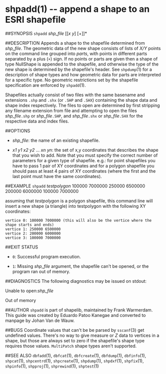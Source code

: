 shpadd(1) -- append a shape to an ESRI shapefile
================================================

##SYNOPSIS
`shpadd` _shp_file_ [[_x_ _y_] [+]]*

##DESCRIPTION
Appends a shape to the shapefile determined from _shp_file_.  The geometric data of the new shape consists of lists of _X/Y_ points on the command line grouped into _parts_, with points in different parts separated by a plus (`+`) sign. If no points or parts are given then a shape of type NullShape is appended to the shapefile, and otherwise the type of the new shape is determined by the shapefile's header.  See `shpdump`(1) for a description of shape types and how geometric data for parts are interpreted for a specific type.  No geometric restrictions set by the shapefile specification are enforced by `shpadd`(1).

Shapefiles actually consist of two files with the same basename and extensions `.shp` and `.shx` (or `.SHP` and `.SHX`) containing the shape data and shape index respectively.  The files to open are determined by first stripping any filename extension from file and attempting to open the files _shp_file_`.shp` or _shp_file_`.SHP`, and _shp_file_`.shx` or _shp_file_`.SHX` for the respective data and index files.

##OPTIONS
 * _shp_file_:
 the name of an existing shapefile.

 * _x1_ _y1_ _x2_ _y2_ ... _xn_ _yn_:
 the set of x,y coordinates that describes the shape that you wish to add.  Note that you must specify the correct number of parameters for a given type of shapefile. e.g.: for point shapefiles you have to pass 1 pair of XY coordinates and for a polygon shapefile you should pass at least 4 pairs of XY coordinates (where the first and the last point must have the same coordinates).

##EXAMPLE
`shpadd` _testpolygon_ 100000 7000000 250000 6500000 200000 6000000 100000 7000000

assuming that _testpolygon_ is a polygon shapefile, this command line will insert a new shape (a triangle) into testpolygon with the following XY coordinates:

	vertice 0: 100000 7000000 (this will also be the vertice where the shape starts and ends)
	vertice 1: 250000 6500000
	vertice 2: 200000 6000000
	vertice 3: 100000 7000000

##EXIT STATUS
 * `0`:
 Successful program execution.

 * `1`:
 Missing _shp_file_ argument, the shapefile can't be opened, or the program ran out of memory.

##DIAGNOSTICS
The following diagnostics may be issued on stdout:

Unable to open:_shp_file_

Out of memory

##AUTHOR
`shpadd` is part of shapelib, maintained by Frank Warmerdam. This guide was created by Eduardo Patoo Kanegae and converted to manpage by Johan Van de Wauw.

##BUGS
Coordinate values that can't be be parsed by `sscanf`(3) get undefined values.  There's no way to give measure or _Z_ data to vertices in a shape, but those are always set to zero if the shapefile's shape type requires those values.  `MultiPatch` shape types aren't supported.

##SEE ALSO
`dbfadd`(1), `dbfcat`(1), `dbfcreate`(1), `dbfdump`(1), `dbfinfo`(1), `shpcat`(1), `shpcentrd`(1), `shpcreate`(1), `shpdump`(1), `shpdxf`(1), `shpfix`(1), `shpinfo`(1), `shpproj`(1), `shprewind`(1), `shptest`(1)

